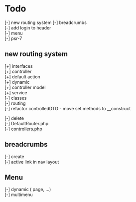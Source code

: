 # Todo

[-] new routing system
[-] breadcrumbs  
[-] add login to header  
[-] menu  
[-] psr-7  

## new routing system

[+] interfaces  
  [+] controller  
  [+] default action  
  [+] dynamic  
  [+] controller model  
  [+] service  
[-] classes  
[-] routing  
[-] refactor controlledDTO - move set methods to __construct  

[-] delete  
  [-] DefaultRouter.php  
  [-] controllers.php  

## breadcrumbs

[-] create  
[-] active link in nav layout  

## Menu

[-] dynamic ( page, ...)  
[-] multimenu  
